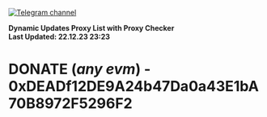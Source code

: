 [![Telegram channel](https://img.shields.io/endpoint?url=https://runkit.io/damiankrawczyk/telegram-badge/branches/master?url=https://t.me/n4z4v0d)](https://t.me/n4z4v0d) 

**Dynamic Updates Proxy List with Proxy Checker**  
**Last Updated: 22.12.23 23:23**

# DONATE (_any evm_) - 0xDEADf12DE9A24b47Da0a43E1bA70B8972F5296F2
